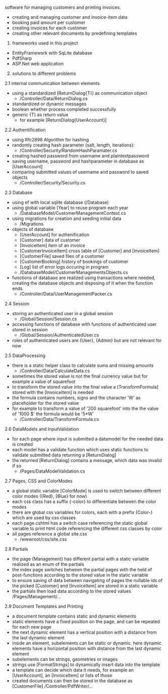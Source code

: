 software for managing customers and printing invoices.

- creating and managing customer and invoice-item data
- booking paid amount per customer
- creating invoices for each customer
- creating other relevant documents by predefining templates

1. frameworks used in this project

- EntityFramework with SqLite database
- PdfSharp
- ASP.Net web application

2. solutions to different problems

2.1 internal communication between elements

- using a standardized [ReturnDialog{T}] as communication object
    - /Controller/Data/ReturnDialog.cs
- standardized or dynamic messages
- boolean whether process completed successfully
- generic {T} as return value 
    - for example [ReturnDialog{UserAccount}]

2.2 Authentification

- using Rfc2898 Algorithm for hashing
- randomly creating hash parameter (salt, length, iterations): 
    - /Controller/Security/RandomHashParamater.cs
- creating hashed password from username and plaintextpassword
- saving username, password and hashparameter in database as [UserAccount]
- comparing submitted values of username and password to saved objects
    - /Controller/Security/Security.cs

2.3 Database

- using ef with local sqlite database (/Database)
- using global variable [Year] to reuse program each year
    - /DatabaseModel/CustomerManagementContext.cs
- using migrations for creation and seeding initial data
    - /Migrations
- objects of database
    - [UserAccount] for authenification
    - [Customer] data of customer
    - [InvoiceItem] item of an invoice
    - [CustomerInvoiceItem] cross table of [Customer] and [InvoiceItem]
    - [CustomerFile] saved files of a customer
    - [CustomerBooking] history of bookings of customer
    - [Log] list of error logs occuring in program
    - /DatabaseModel/CustomerManagementsObjects.cs
- functions of database are realized using transactions where needed, creating the database objects and disposing of it when the function ends
    - /Controller/Data/UserManagementPacker.cs

2.4 Session

- storing an authenticated user in a global session
    - /Global/Session/Session.cs
- accessing functions of database with functions of authenticated user stored in session
    - /Global/Session/AuthenticatedUser.cs
- roles of authenticated users are {User}, {Admin} but are not relevant for now

2.5 DataProcessing

- there is a static helper class to calculate sums and missing amounts 
    - /Controller/Data/CalculateData.cs
- sometimes the stored value is not the final currency value but for example a value of squarefoot
- to transform the stored value into the final value a [TransformFormula] stored with the [InvoiceItem] is needed
- the formula contains numbers, signs and the character 'W' as placeholder for the stored value
- for example to transform a value of '200 squarefoot' into the the value of '1000 $' the formula would be '5*W'
    - /Controller/Data/TransformFormula.cs

2.6 DataModels and InputValidation

- for each page where input is submitted a datamodel for the needed data is created
- each model has a validate function which uses static functions to validate submitted data returning a [ReturnDialog]
- the returned [ReturnDialog] contains a message, which data was invalid if so
    - /Pages/DataModelValidation.cs

2.7 Pages, CSS and ColorModes

- a global static variable [ColorMode] is used to switch between different color modes ({Red}, {Blue} for now)
- each css class has a suffix {-color} to differentiate between the color modes
- there are global css variables for colors, each with a prefix {Color-} which are used by css classes
- each page.cshtml has a switch case referencing the static global variable to print html code referencing the different css classes by color
- all pages reference a global site.css
    - /wwwroot/css/site.css

2.8 Partials

- the page {Management} has different partial with a static variable realized as an enum of the partials
- the index page switches between the partial pages with the held of post-functions according to the stored value in the static variable
- to ensure saving of data between navigating of pages the nullable ids of the picked [Customer] and [InvoiceItem] are stored in a static variable
- the partials then load data according to the stored values
    /Pages/Management/...

2.9 Document Templates and Printing

- a document template contains static and dynamic elements
- static elements have a fixed position on the page, and can be repeated for each new page
- the next dynamic element has a vertical position with a distance from the last dynamic element
- inside an element, subelements can be static or dynamic. here dynamic elements have a horizontal position with distance from the last dynamic element
- subelements can be strings, geometries or images
- strings use [FormatStrings] to dynamically insert data into the template 
- a template can decide which data it needs, for example an [UserAccount], an [InvoiceItem] or lists of those
- created documents can then be stored in the database as [CustomerFile]
    /Controller/PdfWriter/...